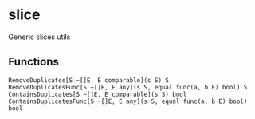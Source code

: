 # slice
Generic slices utils

## Functions
`RemoveDuplicates[S ~[]E, E comparable](s S) S`  
`RemoveDuplicatesFunc[S ~[]E, E any](s S, equal func(a, b E) bool) S`  
`ContainsDuplicates[S ~[]E, E comparable](s S) bool`  
`ContainsDuplicatesFunc[S ~[]E, E any](s S, equal func(a, b E) bool) bool`  
